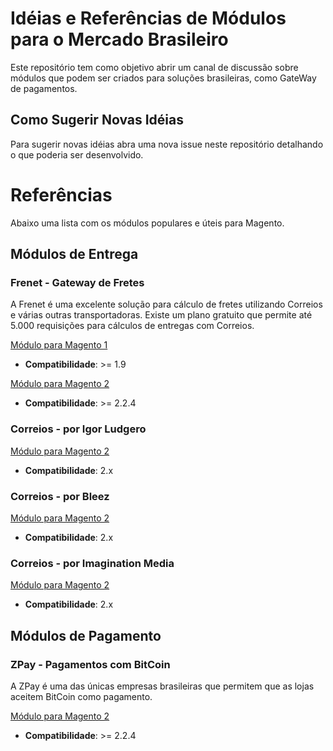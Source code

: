 # Idéias e Referências de Módulos para o Mercado Brasileiro

Este repositório tem como objetivo abrir um canal de discussão sobre módulos que podem ser criados para soluções brasileiras, como GateWay de pagamentos.

## Como Sugerir Novas Idéias

Para sugerir novas idéias abra uma nova issue neste repositório detalhando o que poderia ser desenvolvido.

# Referências

Abaixo uma lista com os módulos populares e úteis para Magento.

## Módulos de Entrega

### Frenet - Gateway de Fretes
A Frenet é uma excelente solução para cálculo de fretes utilizando Correios e várias outras transportadoras. Existe um plano gratuito que permite até 5.000 requisições para cálculos de entregas com Correios.

[Módulo para Magento 1](https://github.com/FrenetGatewaydeFretes/frenet_magento)
- **Compatibilidade**: >= 1.9

[Módulo para Magento 2](https://github.com/FrenetGatewaydeFretes/frenet-magento2)
- **Compatibilidade**: >= 2.2.4

### Correios - por Igor Ludgero

[Módulo para Magento 2](https://bitbucket.org/igor_lm/igorludgero_correiosofflinem2/wiki/Home)
- **Compatibilidade**: 2.x

### Correios - por Bleez
[Módulo para Magento 2](https://github.com/Bleez/Bleez-Correios)
- **Compatibilidade**: 2.x

### Correios - por Imagination Media
[Módulo para Magento 2](https://marketplace.magento.com/imaginationmedia-correios.html)
- **Compatibilidade**: 2.x

## Módulos de Pagamento

### ZPay - Pagamentos com BitCoin
A ZPay é uma das únicas empresas brasileiras que permitem que as lojas aceitem BitCoin como pagamento.

[Módulo para Magento 2](https://github.com/tiagosampaio/zpay-magento2)
- **Compatibilidade**: >= 2.2.4
